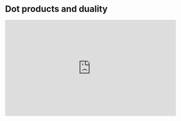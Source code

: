 # Dot products and duality

<iframe width="560" height="315" src="https://www.youtube.com/embed/LyGKycYT2v0" frameborder="0" allow="accelerometer; autoplay; clipboard-write; encrypted-media; gyroscope; picture-in-picture" allowfullscreen></iframe>
